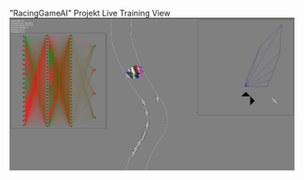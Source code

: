 "RacingGameAI" Projekt Live Training View
![preview](https://github.com/Elias-Traunbauer/RacingGame/blob/master/image.png?raw=true)
